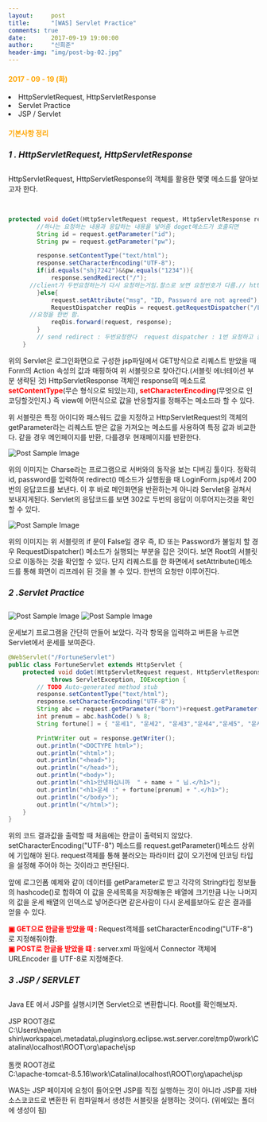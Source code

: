```yaml
---
layout:     post
title:      "[WAS] Servlet Practice"
comments: true
date:       2017-09-19 19:00:00
author:     "신희준"
header-img: "img/post-bg-02.jpg"
---
```


<H4 style ="font-weight:bold; color : orange">2017 - 09 - 19 (화)</H4>
<li>HttpServletRequest, HttpServletResponse</li>
<li>Servlet Practice </li>
<li>JSP / Servlet</li>

<H4 style ="font-weight:bold; color:orange;">기본사항 정리</H4>



<h5 style = "font-size: 17px; font-weight : bold;">1 . HttpServletRequest, HttpServletResponse</h5>

<p>
HttpServletRequest, HttpServletResponse의 객체를 활용한 몇몇 메소드를 알아보고자 한다.        
</p><BR>

~~~java
protected void doGet(HttpServletRequest request, HttpServletResponse response) throws ServletException, IOException {
		//하나는 요청하는 내용과 응답하는 내용을 넣어줌 doget메소드가 호출되면
		String id = request.getParameter("id");
		String pw = request.getParameter("pw");

		response.setContentType("text/html");
		response.setCharacterEncoding("UTF-8");
		if(id.equals("shj7242")&&pw.equals("1234")){
			response.sendRedirect("/");
      //client가 두번요청하는거 다시 요청하는거임.찰스로 보면 요청번호가 다름.// http://localhost/index.html (root임)
		}else{
			request.setAttribute("msg", "ID, Password are not agreed");
			RequestDispatcher reqDis = request.getRequestDispatcher("/LoginForm.jsp");
      //요청을 한번 함.
			reqDis.forward(request, response);
		}
		// send redirect : 두번요청한다  request dispatcher : 1번 요청하고 응답받는다.
	}
~~~

<p>위의 Servlet은 로그인화면으로 구성한 jsp파일에서 GET방식으로 리퀘스트 받았을 때 Form의 Action 속성의 값과 매핑하여 위 서블릿으로 찾아간다.(서블릿 에너테이션 부분 생략된 것) HttpServletResponse 객체인  response의 메소드로 <b style="color:red">setContentType</b>(무슨 형식으로 되있는지), <b style="color:red">setCharacterEncoding</b>(무엇으로 인코딩할것인지.) 즉 view에 어떤식으로 값을 반응할지를 정해주는 메소드라 할 수 있다. </p>

<p>위 서블릿은 특정 아이디와 패스워드 값을 지정하고 HttpServletRequest의 객체의 getParameter라는 리퀘스트 받은 값을 가져오는 메소드를 사용하여 특정 값과 비교한다. 같을 경우 메인페이지를 반환, 다를경우 현재페이지를 반환한다.</p>


<img src="{{ site.baseurl }}/img/respserv.JPG" alt="Post Sample Image">
<p>위의 이미지는 Charse라는 프로그램으로 서버와의 동작을 보는 디버깅 툴이다. 정확히 id, password를 입력하여 redirect() 메소드가 실행됬을 때 LoginForm.jsp에서 200번의 응답코드를 보낸다. 이 후 바로 메인화면을 반환하는게 아니라 Servlet을 걸쳐서 보내지게된다. Servlet의 응답코드를 보면 302로 두번의 응답이 이루어지는것을 확인할 수 있다. </p>

<img src="{{ site.baseurl }}/img/reqsuv.JPG" alt="Post Sample Image">
<p>위의 이미지는 위 서블릿의 if 문이 False일 경우 즉, ID 또는 Password가 불일치 할 경우 RequestDispatcher() 메소드가 실행되는 부분을 잡은 것이다. 보면 Root의 서블릿으로 이동하는 것을 확인할 수 있다. 단지 리퀘스트를 한 화면에서 setAttribute()메소드를 통해 화면이 리프레쉬 된 것을 볼 수 있다. 한번의 요청만 이루어진다.</p>


<h5 style = "font-size: 17px; font-weight : bold;">2 .Servlet Practice</h5>

<img src="{{ site.baseurl }}/img/fortune.JPG" alt="Post Sample Image">
<img src="{{ site.baseurl }}/img/fortures.JPG" alt="Post Sample Image">

<p>운세보기 프로그램을 간단히 만들어 보았다. 각각 항목을 입력하고 버튼을 누르면 Servlet에서 운세를 보여준다.</p>


~~~java
@WebServlet("/FortuneServlet")
public class FortuneServlet extends HttpServlet {
	protected void doGet(HttpServletRequest request, HttpServletResponse response)
			throws ServletException, IOException {
		// TODO Auto-generated method stub
		response.setContentType("text/html");
		response.setCharacterEncoding("UTF-8");
		String abc = request.getParameter("born")+request.getParameter("sex")+request.getParameter("name");
		int prenum = abc.hashCode() % 8;
		String fortune[] = { "운세1", "운세2", "운세3","운세4","운세5", "운세6", "운세7"};

		PrintWriter out = response.getWriter();
		out.println("<DOCTYPE html>");
		out.println("<html>");
		out.println("<head>");
		out.println("</head>");
		out.println("<body>");
		out.println("<h1>안녕하십니까  " + name + " 님.</h1>");
		out.println("<h1>운세 :" + fortune[prenum] + ".</h1>");
		out.println("</body>");
		out.println("</html>");
	}
}

~~~

<p>위의 코드 결과값을 출력할 때 처음에는 한글이 출력되지 않았다.<br>  setCharacterEncoding("UTF-8") 메소드를 request.getParameter()메소드 상위에 기입해야 된다. request객체를 통해 불러오는 파라미터 값이 오기전에 인코딩 타입을 설정해 주어야 하는 것이라고 판단된다.
</p>

<p>앞에 로그인폼 예제와 같이 데이터를 getParameter로 받고 각각의 String타입 정보들의 hashcode()로 합하여 이 값을 운세목록을 저장해놓은 배열에 크기만큼 나눈 나머지의 값을 운세 배열의 인덱스로 넣어준다면 같은사람이 다시 운세를보아도 같은 결과를 얻을 수 있다.


<b style = "color : red"> ▣ GET으로 한글을 받았을 때 : </b> Request객체를 setCharacterEncoding("UTF-8")로 지정해줘야함.<BR>
<B STYLE = "COLOR : RED"> ▣ POST로 한글을 받았을 떄 : </B> server.xml 파일에서 Connector 객체에 URLEncoder 를 UTF-8로 지정해준다.


</p>

<h5 style = "font-size: 17px; font-weight : bold;">3 .JSP / SERVLET</h5>

<p>Java EE 에서 JSP를 실행시키면 Servlet으로 변환합니다. Root를 확인해보자.</p>
<p>
JSP ROOT경로<br>
C:\Users\heejun shin\workspace\.metadata\.plugins\org.eclipse.wst.server.core\tmp0\work\Catalina\localhost\ROOT\org\apache\jsp
<br><br>
톰캣 ROOT경로<br>
C:\apache-tomcat-8.5.16\work\Catalina\localhost\ROOT\org\apache\jsp
</p>

<p>WAS는 JSP 페이지에 요청이 들어오면 JSP를 직접 실행하는 것이 아니라 JSP를 자바 소스코코드로 변환한 뒤 컴파일해서 생성한 서블릿을 실행하는 것이다. (위에있는 폴더에 생성이 됨)</p>
